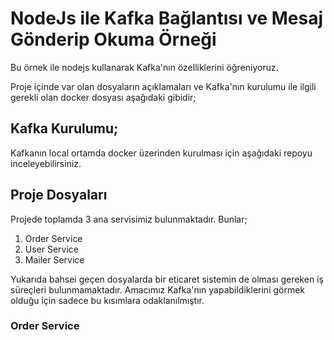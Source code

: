 # NodeJs ile Kafka Bağlantısı ve Mesaj Gönderip Okuma Örneği

Bu örnek ile nodejs kullanarak Kafka'nın özelliklerini öğreniyoruz.

Proje içinde var olan dosyaların açıklamaları ve Kafka'nın kurulumu ile ilgili gerekli olan docker dosyası aşağıdaki gibidir;

## Kafka Kurulumu;

Kafkanın local ortamda docker üzerinden kurulması için aşağıdaki repoyu inceleyebilirsiniz.

## Proje Dosyaları

Projede toplamda 3 ana servisimiz bulunmaktadır. Bunlar;

1) Order Service
2) User Service
3) Mailer Service

Yukarıda bahsei geçen dosyalarda bir eticaret sistemin de olması gereken iş süreçleri bulunmamaktadır. Amacımız Kafka'nın yapabildiklerini görmek olduğu için sadece bu kısımlara odaklanılmıştır. 

### Order Service
